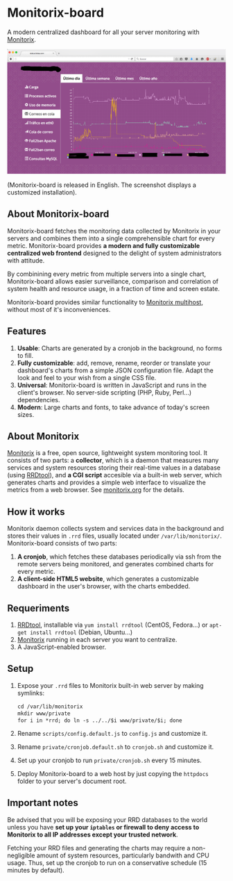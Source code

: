 # Monitorix-board

A modern centralized dashboard for all your server monitoring with [Monitorix](https://github.com/mikaku/Monitorix).

![Sample screenshot](/screenshot.png?raw=true "Sample screenshot")

(Monitorix-board is released in English. The screenshot displays a customized installation).

## About Monitorix-board

Monitorix-board fetches the monitoring data collected by Monitorix in your servers and combines them into a single comprehensible chart for every metric. Monitorix-board provides **a modern and fully customizable centralized web frontend** designed to the delight of system administrators with attitude.

By combinining every metric from multiple servers into a single chart, Monitorix-board allows easier surveillance, comparison and correlation of system health and resource usage, in a fraction of time and screen estate.

Monitorix-board provides similar functionality to [Monitorix multihost](http://www.monitorix.org/documentation.html#46), without most of it's inconveniences.


## Features ##

1. **Usable**: Charts are generated by a cronjob in the background, no forms to fill.
2. **Fully customizable**: add, remove, rename, reorder or translate your dashboard's charts from a simple JSON configuration file. Adapt the look and feel to your wish from a single CSS file.
3. **Universal**: Monitorix-board is written in JavaScript and runs in the client's browser. No server-side scripting (PHP, Ruby, Perl...) dependencies.
4. **Modern**: Large charts and fonts, to take advance of today's screen sizes.

## About Monitorix

[Monitorix](https://github.com/mikaku/Monitorix) is a free, open source, lightweight system monitoring tool. It consists of two parts: a **collector**, which is a daemon that measures many services and system resources storing their real-time values in a database (using [RRDtool](https://github.com/oetiker/rrdtool-1.x)), and **a CGI script** accesible via a built-in web server, which generates charts and provides a simple web interface to visualize the metrics from a web browser. See [monitorix.org](http://monitorix.org) for the details.


## How it works
Monitorix daemon collects system and services data in the background and stores their values in `.rrd` files, usually located under `/var/lib/monitorix/`. Monitorix-board consists of two parts:

1. **A cronjob**, which fetches these databases periodically via ssh from the remote servers being monitored, and generates combined charts for every metric.
2. **A client-side HTML5 website**, which generates a customizable dashboard in the user's browser, with the charts embedded.


## Requeriments

1. [RRDtool](https://github.com/oetiker/rrdtool-1.x), installable via `yum install rrdtool` (CentOS, Fedora...) or `apt-get install rrdtool` (Debian, Ubuntu...)
2. [Monitorix](https://github.com/mikaku/Monitorix) running in each server you want to centralize.
3. A JavaScript-enabled browser.


## Setup
1. Expose your `.rrd` files to Monitorix built-in web server by making symlinks:

   ```
   cd /var/lib/monitorix
   mkdir www/private
   for i in *rrd; do ln -s ../../$i www/private/$i; done
   ```
2. Rename `scripts/config.default.js` to `config.js` and customize it.
3. Rename `private/cronjob.default.sh` to `cronjob.sh` and customize it.
4. Set up your cronjob to run `private/cronjob.sh` every 15 minutes.
5. Deploy Monitorix-board to a web host by just copying the `httpdocs` folder to your server's document root.

## Important notes

Be advised that you will be exposing your RRD databases to the world unless you have **set up your `iptables` or firewall to deny access to Monitorix to all IP addresses except your trusted network**.

Fetching your RRD files and generating the charts may require a non-negligible amount of system resources, particularly bandwith and CPU usage. Thus, set up the cronjob to run on a conservative schedule (15 minutes by default).
